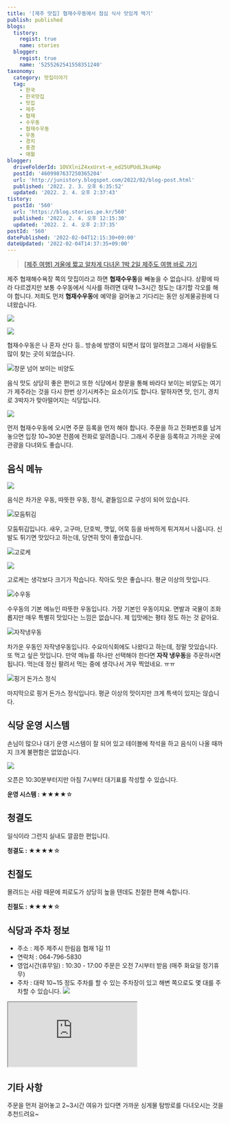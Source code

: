 ```yaml
---
title: '[제주 맛집] 협재수우동에서 점심 식사 맛있게 먹기'
publish: published
blogs:
  tistory:
    regist: true
    name: stories
  blogger:
    regist: true
    name: '5255262541558351240'
taxonomy:
  category: 맛집이야기
  tag:
    - 한국
    - 한국맛집
    - 맛집
    - 제주
    - 협재
    - 수우동
    - 협재수우동
    - 우동
    - 경치
    - 풍경
    - 애월
blogger:
  driveFolderId: 1OVXlniZ4xxUrxt-e_ed25UPUdL3kuH4p
  postId: '4609987637250365204'
  url: 'http://junistory.blogspot.com/2022/02/blog-post.html'
  published: '2022. 2. 3. 오후 6:35:52'
  updated: '2022. 2. 4. 오후 2:37:43'
tistory:
  postId: '560'
  url: 'https://blog.stories.pe.kr/560'
  published: '2022. 2. 4. 오후 12:15:30'
  updated: '2022. 2. 4. 오후 2:37:35'
postId: '560'
datePublished: '2022-02-04T12:15:30+09:00'
dateUpdated: '2022-02-04T14:37:35+09:00'
---
```


> [[제주 여행] 겨울에 짧고 알차게 다녀온 1박 2일 제주도 여행 바로 가기](https://blog.stories.pe.kr/561)

제주 협재해수욕장 쪽의 맛집이라고 하면 **협재수우동**을 빼놓을 수 없습니다. 상황에 따라 다르겠지만 보통 수우동에서 식사를 하려면 대략 1~3시간 정도는 대기할 각오를 해야 합니다. 저희도 먼저 **협재수우동**에 예약을 걸어놓고 기다리는 동안 싱게물공원에 다녀왔습니다.

![](./images/njo2_20211227_130308-01.jpeg)

![](./images/njo2_20211227_130326-01.jpeg)

협재수우동은 나 혼자 산다 등.. 방송에 방영이 되면서 많이 알려졌고 그래서 사람들도 많이 찾는 곳이 되었습니다.

![창문 넘어 보이는 비양도](./images/njo2_20211227_132743-01.jpeg)

음식 맛도 상당히 좋은 편이고 또한 식당에서 창문을 통해 바라다 보이는 비양도는 여기가 제주라는 것을 다시 한번 상기시켜주는 요소이기도 합니다. 말하자면 맛, 인기, 경치로 3박자가 맞아떨어지는 식당입니다.

![](./images/njo2_20211227_130341-01.jpeg)

먼저 협재수우동에 오시면 주문 등록을 먼저 해야 합니다. 주문을 하고 전화번호를 남겨놓으면 입장 10~30분 전쯤에 전화로 알려줍니다. 그래서 주문을 등록하고 가까운 곳에 관광을 다녀와도 좋습니다.

## 음식 메뉴

![](./images/njo2_20211227_135053-01.jpeg)

음식은 차가운 우동, 따뜻한 우동, 정식, 곁들임으로 구성이 되어 있습니다.

![모둠튀김](./images/njo2_20211227_132810-01.jpeg)

모둠튀김입니다. 새우, 고구마, 단호박, 깻잎, 어묵 등을 바싹하게 튀겨져서 나옵니다. 신발도 튀기면 맛있다고 하는데, 당연히 맛이 좋았습니다.

![고로케](./images/njo2_20211227_132826-01.jpeg)

![](./images/njo2_20211227_132920-01.jpeg)

고로케는 생각보다 크기가 작습니다. 작아도 맛은 좋습니다. 평균 이상의 맛입니다.

![수우동](./images/njo2_20211227_133456-01.jpeg)

수우동의 기본 메뉴인 따뜻한 우동입니다. 가장 기본인 우동이지요. 면발과 국물이 조화롭지만 매우 특별히 맛있다는 느낌은 없습니다. 제 입맛에는 평타 정도 하는 것 같아요.

![자작냉우동](./images/njo2_20211227_133459-01.jpeg)

차가운 우동인 자작냉우동입니다. 수요미식회에도 나왔다고 하는데, 정말 맛있습니다. 또 먹고 싶은 맛입니다. 만약 메뉴를 하나만 선택해야 한다면 **자작 냉우동**을 주문하시면 됩니다. 먹는데 정신 팔려서 먹는 중에 생각나서 겨우 찍었네요. ㅠㅠ

![핑거 돈가스 정식](./images/njo2_20211227_133505-01.jpeg)

마지막으로 핑거 돈가스 정식입니다. 평균 이상의 맛이지만 크게 특색이 있지는 않습니다.

## 식당 운영 시스템

손님이 많으나 대기 운영 시스템이 잘 되어 있고 테이블에 착석을 하고 음식이 나올 때까지 크게 불편함은 없었습니다.

![](./images/njo2_20211227_135042-01.jpeg)

오픈은 10:30분부터지만 아침 7시부터 대기표를 작성할 수 있습니다.

<div class='alert alert-info'>
<b>운영 시스템 : </b> ★★★★☆
</div>

## 청결도

일식이라 그런지 실내도 깔끔한 편입니다.

<div class='alert alert-info'>
<b>청결도 : </b> ★★★★☆
</div>

## 친절도

몰려드는 사람 때문에 피로도가 상당히 높을 텐데도 친절한 편해 속합니다.

<div class='alert alert-info'>
<b>친절도 : </b> ★★★★☆
</div>

## 식당과 주차 정보

- 주소 : 제주 제주시 한림읍 협재 1길 11
- 연락처 : 064-796-5830
- 영업시간(휴무일) : 10:30 - 17:00 주문은 오전 7시부터 받음 (매주 화요일 정기휴무)
- 주차 : 대략 10~15 정도 주차를 할 수 있는 주차장이 있고 해변 쪽으로도 몇 대를 주차할 수 있습니다.
  ![](./images/njo2_20211227_130250-01.jpeg)

<div class='embed-responsive embed-responsive-16by9'>

<iframe src='https://www.google.com/maps/embed?pb=!1m18!1m12!1m3!1d6662.045157352068!2d126.24251466788488!3d33.39657514054692!2m3!1f0!2f0!3f0!3m2!1i1024!2i768!4f13.1!3m3!1m2!1s0x350c609343a726ef%3A0xe8ba61968d7e8409!2z7IiY7Jqw64-Z!5e0!3m2!1sko!2skr!4v1643880405190!5m2!1sko!2skr' class='embed-responsive-item' allowfullscreen></iframe>

</div>

## 기타 사항

주문을 먼저 걸어놓고 2~3시간 여유가 있다면 가까운 싱게물 탐방로를 다녀오시는 것을 추천드려요~
